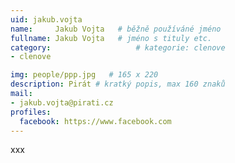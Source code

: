 ```yaml
---
uid: jakub.vojta
name:     Jakub Vojta  	# běžně používáné jméno
fullname: Jakub Vojta 	# jméno s tituly etc.
category:                   # kategorie: clenove
- clenove

img: people/ppp.jpg   # 165 x 220
description: Pirát # kratký popis, max 160 znaků
mail:
- jakub.vojta@pirati.cz
profiles:
  facebook: https://www.facebook.com
---
```


xxx
